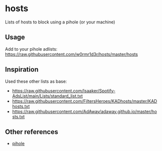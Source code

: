 # hosts
Lists of hosts to block using a pihole (or your machine)

## Usage
Add to your pihole adlists:
https://raw.githubusercontent.com/w0rmr1d3r/hosts/master/hosts

## Inspiration

Used these other lists as base:
- https://raw.githubusercontent.com/Isaaker/Spotify-AdsList/main/Lists/standard_list.txt
- https://raw.githubusercontent.com/FiltersHeroes/KADhosts/master/KADhosts.txt
- https://raw.githubusercontent.com/AdAway/adaway.github.io/master/hosts.txt

## Other references

- [pihole](https://pi-hole.net/)
